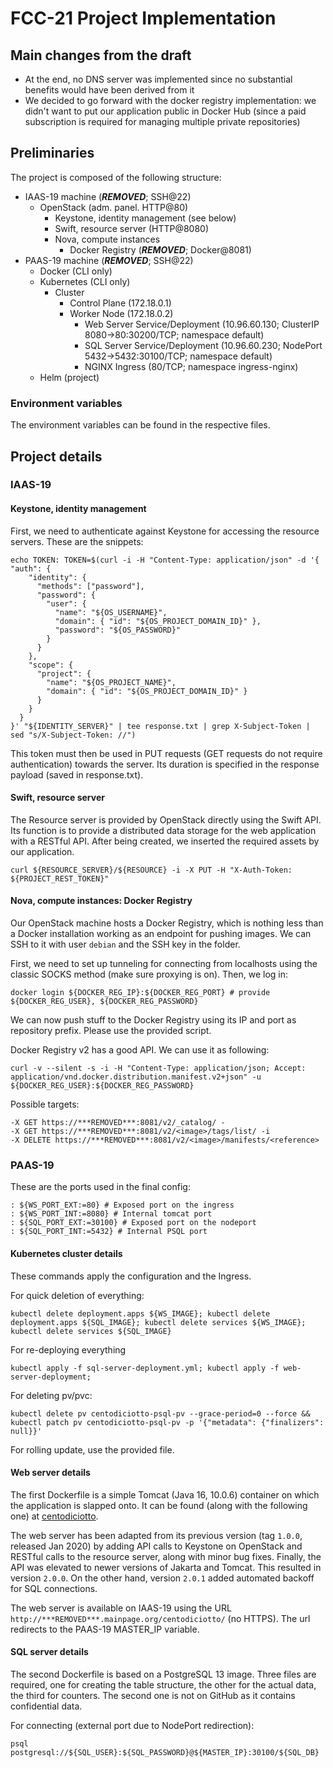 # FCC-21 Project Implementation

## Main changes from the draft

- At the end, no DNS server was implemented since no substantial benefits would have been derived from it
- We decided to go forward with the docker registry implementation: we didn't want to put our application public in Docker Hub (since a paid subscription is required for managing multiple private repositories)

## Preliminaries

The project is composed of the following structure:

- IAAS-19 machine (***REMOVED***; SSH@22)
  - OpenStack (adm. panel. HTTP@80)
    - Keystone, identity management (see below)
    - Swift, resource server (HTTP@8080)
    - Nova, compute instances
      - Docker Registry (***REMOVED***; Docker@8081)
- PAAS-19 machine (***REMOVED***; SSH@22)
  - Docker (CLI only)
  - Kubernetes (CLI only)
    - Cluster
      - Control Plane (172.18.0.1)
      - Worker Node (172.18.0.2)
        - Web Server Service/Deployment (10.96.60.130; ClusterIP 8080->80:30200/TCP; namespace default)
        - SQL Server Service/Deployment (10.96.60.230; NodePort 5432->5432:30100/TCP; namespace default)
        - NGINX Ingress (80/TCP; namespace ingress-nginx)
  - Helm (project)

### Environment variables

The environment variables can be found in the respective files.

## Project details

### IAAS-19

#### Keystone, identity management

First, we need to authenticate against Keystone for accessing the resource servers. These are the snippets:

```shell
echo TOKEN: TOKEN=$(curl -i -H "Content-Type: application/json" -d '{ "auth": {
    "identity": {
      "methods": ["password"],
      "password": {
        "user": {
          "name": "${OS_USERNAME}",
          "domain": { "id": "${OS_PROJECT_DOMAIN_ID}" },
          "password": "${OS_PASSWORD}"
        }
      }
    },
    "scope": {
      "project": {
        "name": "${OS_PROJECT_NAME}",
        "domain": { "id": "${OS_PROJECT_DOMAIN_ID}" }
      }
    }
  }
}' "${IDENTITY_SERVER}" | tee response.txt | grep X-Subject-Token | sed "s/X-Subject-Token: //")
```

This token must then be used in PUT requests (GET requests do not require authentication) towards the server.
Its duration is specified in the response payload (saved in response.txt).

#### Swift, resource server

The Resource server is provided by OpenStack directly using the Swift API. Its function is to provide a distributed data storage for the web application with a RESTful API. After being created, we inserted the required assets by our application.

```shell
curl ${RESOURCE_SERVER}/${RESOURCE} -i -X PUT -H "X-Auth-Token: ${PROJECT_REST_TOKEN}" 
```

#### Nova, compute instances: Docker Registry

Our OpenStack machine hosts a Docker Registry, which is nothing less than a Docker installation working as an endpoint for pushing images. We can SSH to it with user `debian` and the SSH key in the folder.

First, we need to set up tunneling for connecting from localhosts using the classic SOCKS method (make sure proxying is on). Then, we log in:

```shell
docker login ${DOCKER_REG_IP}:${DOCKER_REG_PORT} # provide ${DOCKER_REG_USER}, ${DOCKER_REG_PASSWORD}
```

We can now push stuff to the Docker Registry using its IP and port as repository prefix. Please use the provided script.

Docker Registry v2 has a good API. We can use it as following:

```shell
curl -v --silent -s -i -H "Content-Type: application/json; Accept: application/vnd.docker.distribution.manifest.v2+json" -u ${DOCKER_REG_USER}:${DOCKER_REG_PASSWORD} 
```

Possible targets:

```shell
-X GET https://***REMOVED***:8081/v2/_catalog/ -
-X GET https://***REMOVED***:8081/v2/<image>/tags/list/ -i
-X DELETE https://***REMOVED***:8081/v2/<image>/manifests/<reference>
```

### PAAS-19

These are the ports used in the final config:

```shell
: ${WS_PORT_EXT:=80} # Exposed port on the ingress
: ${WS_PORT_INT:=8080} # Internal tomcat port
: ${SQL_PORT_EXT:=30100} # Exposed port on the nodeport
: ${SQL_PORT_INT:=5432} # Internal PSQL port
```

#### Kubernetes cluster details

These commands apply the configuration and the Ingress.

For quick deletion of everything:

```shell
kubectl delete deployment.apps ${WS_IMAGE}; kubectl delete deployment.apps ${SQL_IMAGE}; kubectl delete services ${WS_IMAGE}; kubectl delete services ${SQL_IMAGE}
```

For re-deploying everything

```shell
kubectl apply -f sql-server-deployment.yml; kubectl apply -f web-server-deployment;
```

For deleting pv/pvc:

```shell
kubectl delete pv centodiciotto-psql-pv --grace-period=0 --force && kubectl patch pv centodiciotto-psql-pv -p '{"metadata": {"finalizers": null}}'
```

For rolling update, use the provided file.

#### Web server details

The first Dockerfile is a simple Tomcat (Java 16, 10.0.6) container on which the application is slapped onto. It can be found (along with the following one) at  [centodiciotto](https://github.com/mfranzil/centodiciotto).

The web server has been adapted from its previous version (tag `1.0.0`, released Jan 2020) by adding API calls to Keystone on OpenStack and RESTful calls to the resource server, along with minor bug fixes. Finally, the API was elevated to newer versions of Jakarta and Tomcat. This resulted in version `2.0.0`. On the other hand, version `2.0.1` added automated backoff for SQL connections.

The web server is available on IAAS-19 using the URL `http://***REMOVED***.mainpage.org/centodiciotto/` (no HTTPS). The url redirects to the PAAS-19 MASTER_IP variable.

#### SQL server details

The second Dockerfile is based on a PostgreSQL 13 image. Three files are required, one for creating the table structure, the other for the actual data, the third for counters. The second one is not on GitHub as it contains confidential data.

For connecting (external port due to NodePort redirection):

```shell
psql postgresql://${SQL_USER}:${SQL_PASSWORD}@${MASTER_IP}:30100/${SQL_DB}
```
